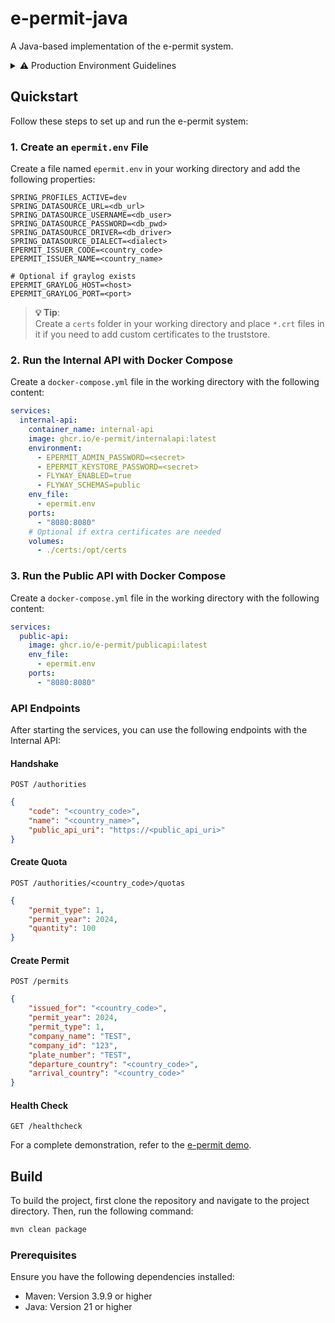 # **e-permit-java**

A Java-based implementation of the e-permit system.
<details>
   <summary>⚠️ Production Environment Guidelines</summary>

### Database
- Must be stable (do not use Docker Compose for the database).
- Manual changes should be restricted.
- Regular backups are required.
- The production database should be separate from the test database.

### Passwords
- Use strong, unique passwords for the production environment.
- Production passwords should differ from those used in test environments.
- Passwords should not be shared with anyone.
- The keystore password must be backed up securely.

### APIs
- Use container orchestration solutions, such as Kubernetes, whenever possible.
- The internal API should be hosted on the intranet, not the internet.
- The public API should be accessible over the internet and use HTTPS to ensure secure communication.

</details>

## **Quickstart**

Follow these steps to set up and run the e-permit system:

### 1. Create an `epermit.env` File

Create a file named `epermit.env` in your working directory and add the following properties:

```properties
SPRING_PROFILES_ACTIVE=dev
SPRING_DATASOURCE_URL=<db_url>
SPRING_DATASOURCE_USERNAME=<db_user>
SPRING_DATASOURCE_PASSWORD=<db_pwd>
SPRING_DATASOURCE_DRIVER=<db_driver>
SPRING_DATASOURCE_DIALECT=<dialect>
EPERMIT_ISSUER_CODE=<country_code>
EPERMIT_ISSUER_NAME=<country_name>

# Optional if graylog exists
EPERMIT_GRAYLOG_HOST=<host>
EPERMIT_GRAYLOG_PORT=<port>
```

> **💡 Tip**:  
> Create a `certs` folder in your working directory and place `*.crt` files in it if you need to add custom certificates to the truststore.

### 2. Run the Internal API with Docker Compose

Create a `docker-compose.yml` file in the working directory with the following content:

```yaml
services:
  internal-api:
    container_name: internal-api
    image: ghcr.io/e-permit/internalapi:latest
    environment:
      - EPERMIT_ADMIN_PASSWORD=<secret>
      - EPERMIT_KEYSTORE_PASSWORD=<secret>
      - FLYWAY_ENABLED=true
      - FLYWAY_SCHEMAS=public
    env_file:
      - epermit.env
    ports:
      - "8080:8080"
    # Optional if extra certificates are needed
    volumes:
      - ./certs:/opt/certs
```

### 3. Run the Public API with Docker Compose

Create a `docker-compose.yml` file in the working directory with the following content:

```yaml
services:
  public-api:
    image: ghcr.io/e-permit/publicapi:latest
    env_file: 
      - epermit.env
    ports:
      - "8080:8080"
```

### **API Endpoints**

After starting the services, you can use the following endpoints with the Internal API:

#### Handshake
`POST /authorities`

```json
{
    "code": "<country_code>",
    "name": "<country_name>",
    "public_api_uri": "https://<public_api_uri>"
}
```

#### Create Quota
`POST /authorities/<country_code>/quotas`

```json
{
    "permit_type": 1,
    "permit_year": 2024,
    "quantity": 100
}
```

#### Create Permit
`POST /permits`

```json
{
    "issued_for": "<country_code>",
    "permit_year": 2024,
    "permit_type": 1,
    "company_name": "TEST",
    "company_id": "123",
    "plate_number": "TEST",
    "departure_country": "<country_code>",
    "arrival_country": "<country_code>"
}
```

#### Health Check
`GET /healthcheck`

For a complete demonstration, refer to the [e-permit demo](https://github.com/e-permit/e-permit-java/tree/main/examples/demo).

## **Build**

To build the project, first clone the repository and navigate to the project directory. Then, run the following command:

```bash
mvn clean package
```

### **Prerequisites**

Ensure you have the following dependencies installed:

- Maven: Version 3.9.9 or higher
- Java: Version 21 or higher